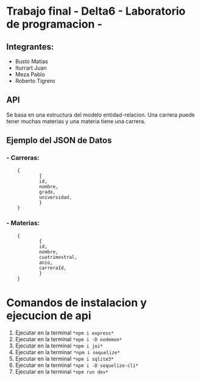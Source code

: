 # Trabajo final - Delta6 - Laboratorio de programacion - 

## Integrantes: 
- Busto Matias
- Iturrart Juan
- Meza Pablo
- Roberto Tigrero

## API
Se basa en una estructura del modelo entidad-relacion. Una carrera puede tener muchas materias y una materia tiene una carrera.

## Ejemplo del JSON de Datos
### - Carreras: 
        {
                {
                id,
                nombre,
                grado,
                universidad, 
                }
        }

### - Materias:
        {
                {
                id,
                nombre,
                cuatrimestral,
                anio,
                carreraId,
                }
        }

# Comandos de instalacion y ejecucion de api
1. Ejecutar en la terminal `` *npm i express* ``
2. Ejecutar en la terminal `` *npm i -D nodemon* ``
3. Ejecutar en la terminal `` *npm i joi* ``
4. Ejecutar en la terminar `` *npm i sequelize* ``
5. Ejecutar en la terminal `` *npm i sqlite3* ``
6. Ejecutar en la terminal `` *npm i -D sequelize-cli* ``
7. Ejecutar en la terminal `` *npm run dev* ``

